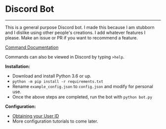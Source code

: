 # Discord Bot
---
This is a general purpose Discord bot. I made this because I am stubborn and I dislike using other people's creations.
I add whatever features I please. Make an issue or PR if you want to recommend a feature.

[Command Documentation](https://github.com/TheTrain2000/Discord-Bot/wiki/Commands)

Commands can also be viewed in Discord by typing `>help`.

**Installation:**
- Download and install Python 3.6 or up.
- `python -m pip install -r requirements.txt`
- Rename `example_config.json` to `config.json` and modify for personal use.
- Once the above steps are completed, run the bot with `python bot.py`

**Configuration:**

- [Obtaining your User ID](https://github.com/TheTrain2000/Discord-Bot/wiki/Obtaining-Your-User-ID)
- More configuration tutorials to come later.
